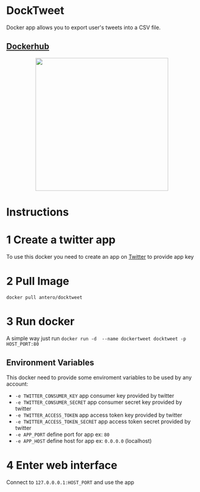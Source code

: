 # DockTweet
Docker app allows you to export user's tweets into a CSV file.

## [Dockerhub](https://hub.docker.com/r/antero/docktweet/)

<p align="center">
  <img src="https://media.giphy.com/media/xThuVYHFQbZvAQU22Y/giphy.gif" width="350"/>
</p>

# Instructions 

# 1 Create a twitter app
To use this docker you need to create an app on [Twitter](https://apps.twitter.com/) to provide app key

# 2 Pull Image 
`docker pull antero/docktweet`

# 3 Run docker

A simple way just run `docker run -d  --name dockertweet docktweet -p HOST_PORT:80` 

## Environment Variables

This docker need to provide some enviroment variables to be used by any account:

* `-e TWITTER_CONSUMER_KEY` app consumer key provided by twitter
* `-e TWITTER_CONSUMER_SECRET` app consumer secret  key provided by twitter
* `-e TWITTER_ACCESS_TOKEN` app access token key provided by twitter
* `-e TWITTER_ACCESS_TOKEN_SECRET` app access token secret provided by twitter
* `-e APP_PORT` define port for app ex: `80`
* `-e APP_HOST` define host for app ex: `0.0.0.0` (localhost)

# 4 Enter web interface

Connect to `127.0.0.0.1:HOST_PORT` and use the app


